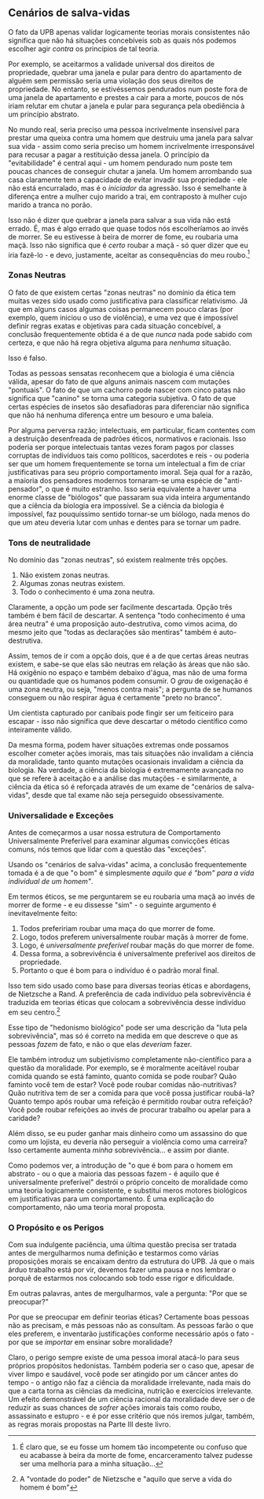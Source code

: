 ## Cenários de salva-vidas

O fato da UPB apenas validar logicamente teorias morais consistentes não significa que não há situações concebíveis sob as quais nós podemos escolher agir *contra* os princípios de tal teoria.

Por exemplo, se aceitarmos a validade universal dos direitos de propriedade, quebrar uma janela e pular para dentro do apartamento de alguém sem permissão seria uma violação dos seus direitos de propriedade. No entanto, se estivéssemos pendurados num poste fora de uma janela de apartamento e prestes a cair para a morte, poucos de nós iriam relutar em chutar a janela e pular para segurança pela obediência à um princípio abstrato.

No mundo real, seria preciso uma pessoa incrivelmente insensível para prestar uma queixa contra uma homem que destruiu uma janela para salvar sua vida - assim como seria preciso um homem incrivelmente irresponsável para recusar a pagar a restituição dessa janela. O princípio da "evitabilidade" é central aqui - um homem pendurado num poste tem poucas chances de conseguir chutar a janela. Um homem arrombando sua casa claramente tem a capacidade de evitar invadir sua propriedade - ele não está encurralado, mas é o *iniciador* da agressão. Isso é semelhante à diferença entre a mulher cujo marido a trai, em contraposto à mulher cujo marido a tranca no porão.

Isso não é dizer que quebrar a janela para salvar a sua vida não está errado. É, mas é algo errado que quase todos nós escolheríamos ao invés de morrer. Se eu estivesse à beira de morrer de fome, eu roubaria uma maçã. Isso não significa que é *certo* roubar a maçã - só quer dizer que eu iria fazê-lo - e devo, justamente, aceitar as consequências do meu roubo.[^10]

### Zonas Neutras

O fato de que existem certas "zonas neutras" no domínio da ética tem muitas vezes sido usado como justificativa para classificar relativismo. Já que em alguns casos algumas coisas permanecem pouco claras (por exemplo, quem iniciou o uso de violência), e uma vez que é impossível definir regras exatas e objetivas para cada situação concebível, a conclusão frequentemente obtida é a de que *nunca* nada pode sabido com certeza, e que não há regra objetiva alguma para *nenhuma* situação.

Isso é falso.

Todas as pessoas sensatas reconhecem que a biologia é uma ciência válida, apesar do fato de que alguns animais nascem com mutações "pontuais". O fato de que um cachorro pode nascer com cinco patas não significa que "canino" se torna uma categoria subjetiva. O fato de que certas espécies de insetos são desafiadoras para diferenciar não significa que não há nenhuma diferença entre um besouro e uma baleia.

Por alguma perversa razão; intelectuais, em particular, ficam contentes com a destruição desenfreada de padrões éticos, normativos e racionais. Isso poderia ser porque intelectuais tantas vezes foram pagos por classes corruptas de indivíduos tais como políticos, sacerdotes e reis - ou poderia ser que um homem frequentemente se torna um intelectual a fim de criar justificativas para seu próprio comportamento imoral. Seja qual for a razão, a maioria dos pensadores modernos tornaram-se uma espécie de "anti-pensador", o que é muito estranho. Isso seria equivalente a haver uma enorme classe de "biólogos" que passaram sua vida inteira argumentando que a ciência da biologia era impossível. Se a ciência da biologia é impossível, faz pouquíssimo sentido tornar-se um biólogo, nada menos do que um ateu deveria lutar com unhas e dentes para se tornar um padre.

### Tons de neutralidade

No domínio das "zonas neutras", só existem realmente três opções.

1. Não existem zonas neutras.
2. Algumas zonas neutras existem.
3. Todo o conhecimento é uma zona neutra.

Claramente, a opção um pode ser facilmente descartada. Opção três também é bem fácil de descartar. A sentença "todo conhecimento é uma área neutra" é uma proposição auto-destrutiva, como vimos acima, do mesmo jeito que "todas as declarações são mentiras" também é auto-destrutiva.

Assim, temos de ir com a opção dois, que é a de que certas áreas neutras existem, e sabe-se que elas são neutras em relação às áreas que não são. Há oxigênio no espaço e também debaixo d'água, mas não de uma forma ou quantidade que os humanos podem consumir. O *grau* de oxigenação é uma zona neutra, ou seja, "menos contra mais"; a pergunta de se humanos conseguem ou não respirar água é certamente "preto no branco".

Um cientista capturado por canibais pode fingir ser um feiticeiro para escapar - isso não significa que deve descartar o método científico como inteiramente válido.

Da mesma forma, podem haver situações extremas onde possamos escolher cometer ações imorais, mas tais situações não invalidam a ciência da moralidade, tanto quanto mutações ocasionais invalidam a ciência da biologia. Na verdade, a ciência da biologia é extremamente avançada no que se refere à aceitação e a análise das mutações - e similarmente, a ciência da ética só é reforçada através de um exame de "cenários de salva-vidas", desde que tal exame não seja perseguido obsessivamente.

### Universalidade e Exceções

Antes de começarmos a usar nossa estrutura de Comportamento Universalmente Preferível para examinar algumas convicções éticas comuns, nós temos que lidar com a questão das "exceções".

Usando os "cenários de salva-vidas" acima, a conclusão frequentemente tomada é a de que "o bom" é simplesmente *aquilo que é "bom" para a vida individual de um homem"*.

Em termos éticos, se me perguntarem se eu roubaria uma maçã ao invés de morrer de forme - e eu dissesse "sim" - o seguinte argumento é inevitavelmente feito:

1. Todos prefeririam roubar uma maça do que morrer de fome.
2. Logo, todos preferem universalmente roubar maçãs à morrer de fome.
3. Logo, é *universalmente preferível* roubar maçãs do que morrer de fome.
4. Dessa forma, a sobrevivência é universalmente preferível aos direitos de propriedade.
5. Portanto o que é bom para o indivíduo é o padrão moral final.

Isso tem sido usado como base para diversas teorias éticas e abordagens, de Nietzsche a Rand. A preferência de cada indivíduo pela sobrevivência é traduzida em teorias éticas que colocam a sobrevivência desse indivíduo em seu centro.[^11]

Esse tipo de "hedonismo biológico" pode ser uma descrição da "luta pela sobrevivência", mas só é correto na medida em que descreve o que as pessoas *fazem* de fato, e não o que elas *deveriam* fazer.

Ele também introduz um subjetivismo completamente não-científico para a questão da moralidade. Por exemplo, se é moralmente aceitável roubar comida quando se está faminto, quanto comida se pode roubar? Quão faminto você tem de estar? Você pode roubar comidas não-nutritivas? Quão nutritiva tem de ser a comida para que você possa justificar roubá-la? Quanto tempo após roubar uma refeição é permitido roubar outra refeição? Você pode roubar refeições ao invés de procurar trabalho ou apelar para a caridade?

Além disso, se eu puder ganhar mais dinheiro como um assassino do que como um lojista, eu deveria não perseguir a violência como uma carreira? Isso certamente aumenta *minha* sobrevivência... e assim por diante.

Como podemos ver, a introdução de "o que é bom para o homem em abstrato - ou o que a maioria das pessoas fazem - é aquilo que é universalmente preferível" destrói o próprio conceito de moralidade como uma teoria logicamente consistente, e substitui meros motores biológicos em justificativas para um comportamento. É uma explicação do comportamento, não uma teoria moral proposta.

### O Propósito e os Perigos

Com sua indulgente paciência, uma última questão precisa ser tratada antes de mergulharmos numa definição e testarmos como várias proposições morais se encaixam dentro da estrutura do UPB. Já que o mais árduo trabalho está por vir, devemos fazer uma pausa e nos lembrar o porquê de estarmos nos colocando sob todo esse rigor e dificuldade.

Em outras palavras, antes de mergulharmos, vale a pergunta: "Por que se preocupar?"

Por que se preocupar em definir teorias éticas? Certamente boas pessoas não as precisam, e más pessoas não as consultam. As pessoas farão o que eles preferem, e inventarão justificações conforme necessário após o fato - por que se *importar* em ensinar sobre moralidade?

Claro, o perigo sempre existe de uma pessoa imoral atacá-lo para seus próprios propósitos hedonistas. Também poderia ser o caso que, apesar de viver limpo e saudável, você pode ser atingido por um câncer antes do tempo - o antigo não faz a ciência da moralidade irrelevante, nada mais do que a carta torna as ciências da medicina, nutrição e exercícios irrelevante. Um efeito demonstrável de um ciência racional da moralidade deve ser o de reduzir as suas chances de *sofrer* ações imorais tais como roubo, assassinato e estupro - e é por esse critério que nós iremos julgar, também, as regras morais propostas na Parte III deste livro.

[^10]: É claro que, se eu fosse um homem tão incompetente ou confuso que eu acabasse à beira da morte de fome, encarceramento talvez pudesse ser uma melhoria para a minha situação...

[^11]: A "vontade do poder" de Nietzsche e "aquilo que serve a vida do homem é bom"
